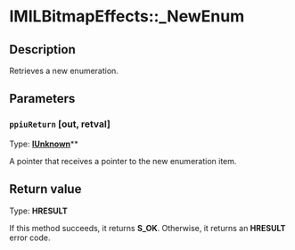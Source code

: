 # IMILBitmapEffects::_NewEnum

## Description

Retrieves a new enumeration.

## Parameters

### `ppiuReturn` [out, retval]

Type: **[IUnknown](https://learn.microsoft.com/windows/desktop/api/unknwn/nn-unknwn-iunknown)****

A pointer that receives a pointer to the new enumeration item.

## Return value

Type: **HRESULT**

If this method succeeds, it returns **S_OK**. Otherwise, it returns an **HRESULT** error code.